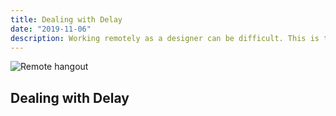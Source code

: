 ```yaml
---
title: Dealing with Delay
date: "2019-11-06"
description: Working remotely as a designer can be difficult. This is the first part of many posts about strategies for overcoming remote troubles.
---
```

![Remote hangout](./remote_hangout.jpg)

## Dealing with Delay
